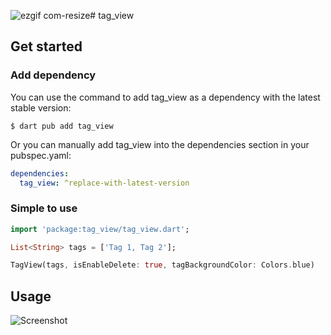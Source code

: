 ![ezgif com-resize](https://github.com/gbhargavv/FlutterTagView/assets/67236943/e90c95ff-27ff-4363-87a7-ca1fa7641f8b)# tag_view

## Get started

### Add dependency

You can use the command to add tag_view as a dependency with the latest stable version:

```console
$ dart pub add tag_view
```

Or you can manually add tag_view into the dependencies section in your pubspec.yaml:

```yaml
dependencies:
  tag_view: ^replace-with-latest-version
```

### Simple to use

```dart
import 'package:tag_view/tag_view.dart';

List<String> tags = ['Tag 1, Tag 2'];

TagView(tags, isEnableDelete: true, tagBackgroundColor: Colors.blue)
```

## Usage

![Screenshot](https://github.com/gbhargavv/FlutterTagView/blob/master/tag_view/images/example.gif)

